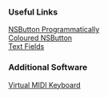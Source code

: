 ### Useful Links
[NSButton Programmatically](https://stackoverflow.com/questions/24102191/make-a-uibutton-programmatically-in-swift)  
[Coloured NSButton](https://stackoverflow.com/questions/29418310/set-color-of-nsbutton-programmatically-swift)  
[Text Fields](https://forums.raywenderlich.com/t/nstextfield-whats-up-with-that/60577/2)  

### Additional Software
[Virtual MIDI Keyboard](https://vmpk.sourceforge.io)
